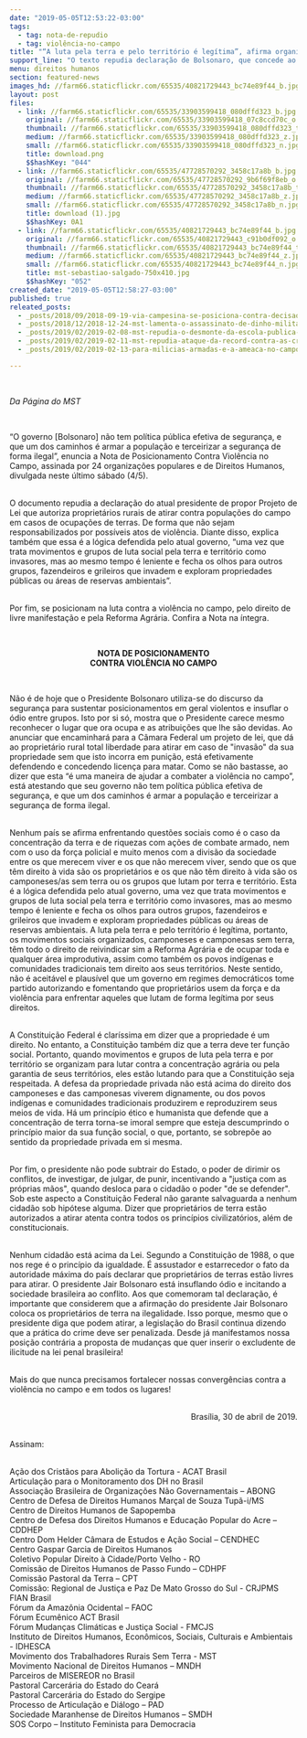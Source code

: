 ```yaml
---
date: "2019-05-05T12:53:22-03:00"
tags:
  - tag: nota-de-repudio
  - tag: violência-no-campo
title: "“A luta pela terra e pelo território é legítima”, afirma organizações populares em Nota Pública"
support_line: "O texto repudia declaração de Bolsonaro, que concede ao proprietário rural liberdade para atirar contra as ocupações de terra"
menu: direitos humanos
section: featured-news
images_hd: //farm66.staticflickr.com/65535/40821729443_bc74e89f44_b.jpg
layout: post
files:
  - link: //farm66.staticflickr.com/65535/33903599418_080dffd323_b.jpg
    original: //farm66.staticflickr.com/65535/33903599418_07c8ccd70c_o.png
    thumbnail: //farm66.staticflickr.com/65535/33903599418_080dffd323_t.jpg
    medium: //farm66.staticflickr.com/65535/33903599418_080dffd323_z.jpg
    small: //farm66.staticflickr.com/65535/33903599418_080dffd323_n.jpg
    title: download.png
    $$hashKey: "044"
  - link: //farm66.staticflickr.com/65535/47728570292_3458c17a8b_b.jpg
    original: //farm66.staticflickr.com/65535/47728570292_9b6f69f8eb_o.jpg
    thumbnail: //farm66.staticflickr.com/65535/47728570292_3458c17a8b_t.jpg
    medium: //farm66.staticflickr.com/65535/47728570292_3458c17a8b_z.jpg
    small: //farm66.staticflickr.com/65535/47728570292_3458c17a8b_n.jpg
    title: download (1).jpg
    $$hashKey: 0A1
  - link: //farm66.staticflickr.com/65535/40821729443_bc74e89f44_b.jpg
    original: //farm66.staticflickr.com/65535/40821729443_c91b0df092_o.jpg
    thumbnail: //farm66.staticflickr.com/65535/40821729443_bc74e89f44_t.jpg
    medium: //farm66.staticflickr.com/65535/40821729443_bc74e89f44_z.jpg
    small: //farm66.staticflickr.com/65535/40821729443_bc74e89f44_n.jpg
    title: mst-sebastiao-salgado-750x410.jpg
    $$hashKey: "052"
created_date: "2019-05-05T12:58:27-03:00"
published: true
releated_posts:
  - _posts/2018/09/2018-09-19-via-campesina-se-posiciona-contra-decisao-que-estende-prazo-para-votacao-da-carta-de-direitos-camponeses-na-onu.md
  - _posts/2018/12/2018-12-24-mst-lamenta-o-assassinato-de-dinho-militante-da-unegro.md
  - _posts/2019/02/2019-02-08-mst-repudia-o-desmonte-da-escola-publica-de-saude.md
  - _posts/2019/02/2019-02-11-mst-repudia-ataque-da-record-contra-as-criancas-sem-terrinha.md
  - _posts/2019/02/2019-02-13-para-milicias-armadas-e-a-ameaca-no-campo.md

---
```

<p>&nbsp;</p>

<p><em>Da P&aacute;gina do MST</em></p>

<p>&nbsp;</p>

<p>&ldquo;O governo [Bolsonaro] n&atilde;o tem pol&iacute;tica p&uacute;blica efetiva de seguran&ccedil;a, e que um dos caminhos &eacute; armar a popula&ccedil;&atilde;o e terceirizar a seguran&ccedil;a de forma ilegal&rdquo;, enuncia a Nota de Posicionamento Contra Viol&ecirc;ncia no Campo, assinada por 24 organiza&ccedil;&otilde;es&nbsp;populares e de Direitos Humanos, divulgada neste &uacute;ltimo s&aacute;bado (4/5).</p>

<p><br />
O documento repudia a declara&ccedil;&atilde;o do atual presidente de propor Projeto de Lei que autoriza propriet&aacute;rios rurais de&nbsp;atirar contra popula&ccedil;&otilde;es do campo em casos de ocupa&ccedil;&otilde;es de terras. De forma que n&atilde;o sejam responsabilizados por poss&iacute;veis atos de viol&ecirc;ncia.&nbsp;Diante disso, explica tamb&eacute;m que essa &eacute; a l&oacute;gica defendida pelo atual governo, &ldquo;uma vez que trata movimentos e grupos de luta social pela terra e territ&oacute;rio como invasores, mas ao mesmo tempo &eacute; leniente e fecha os olhos para outros grupos, fazendeiros e grileiros que invadem e exploram propriedades p&uacute;blicas ou &aacute;reas de reservas ambientais&rdquo;.</p>

<p><br />
Por fim, se posicionam na luta contra a viol&ecirc;ncia no campo, pelo direito de livre manifesta&ccedil;&atilde;o e pela Reforma Agr&aacute;ria. Confira a Nota na &iacute;ntegra.&nbsp;</p>

<p>&nbsp;</p>

<p style="text-align: center;"><strong>NOTA DE POSICIONAMENTO<br />
CONTRA VIOL&Ecirc;NCIA NO CAMPO</strong></p>

<p>&nbsp;</p>

<p>N&atilde;o &eacute; de hoje que o Presidente Bolsonaro utiliza-se do discurso da seguran&ccedil;a para sustentar posicionamentos em geral violentos e insuflar o &oacute;dio entre grupos. Isto por si s&oacute;, mostra que o Presidente carece mesmo reconhecer o lugar que ora ocupa e as atribui&ccedil;&otilde;es que lhe s&atilde;o devidas. Ao anunciar que encaminhar&aacute; para a C&acirc;mara Federal um projeto de lei, que d&aacute; ao propriet&aacute;rio rural total liberdade para atirar em caso de &quot;invas&atilde;o&quot; da sua propriedade sem que isto incorra em puni&ccedil;&atilde;o, est&aacute; efetivamente defendendo e concedendo licen&ccedil;a para matar. Como se n&atilde;o bastasse, ao dizer que esta &ldquo;&eacute; uma maneira de ajudar a combater a viol&ecirc;ncia no campo&rdquo;, est&aacute; atestando que seu governo n&atilde;o tem pol&iacute;tica p&uacute;blica efetiva de seguran&ccedil;a, e que um dos caminhos &eacute; armar a popula&ccedil;&atilde;o e terceirizar a seguran&ccedil;a de forma ilegal.</p>

<p><br />
Nenhum pa&iacute;s se afirma enfrentando quest&otilde;es sociais como &eacute; o caso da concentra&ccedil;&atilde;o da terra e de riquezas com a&ccedil;&otilde;es de combate armado, nem com o uso da for&ccedil;a policial e muito menos com a divis&atilde;o da sociedade entre os que merecem viver e os que n&atilde;o merecem viver, sendo que os que t&ecirc;m direito &agrave; vida s&atilde;o os propriet&aacute;rios e os que n&atilde;o t&ecirc;m direito &agrave; vida s&atilde;o os camponeses/as sem terra ou os grupos que lutam por terra e territ&oacute;rio. Esta &eacute; a l&oacute;gica defendida pelo atual governo, uma vez que trata movimentos e grupos de luta social pela terra e territ&oacute;rio como invasores, mas ao mesmo tempo &eacute; leniente e fecha os olhos para outros grupos, fazendeiros e grileiros que invadem e exploram propriedades p&uacute;blicas ou &aacute;reas de reservas ambientais. A luta pela terra e pelo territ&oacute;rio &eacute; leg&iacute;tima, portanto, os movimentos sociais organizados, camponeses e camponesas sem terra, t&ecirc;m todo o direito de reivindicar sim a Reforma Agr&aacute;ria e de ocupar toda e qualquer &aacute;rea improdutiva, assim como tamb&eacute;m os povos ind&iacute;genas e comunidades tradicionais tem direito aos seus territ&oacute;rios. Neste sentido, n&atilde;o &eacute; aceit&aacute;vel e plaus&iacute;vel que um governo em regimes democr&aacute;ticos tome partido autorizando e fomentando que propriet&aacute;rios usem da for&ccedil;a e da viol&ecirc;ncia para enfrentar aqueles que lutam de forma leg&iacute;tima por seus direitos.</p>

<p><br />
A Constitui&ccedil;&atilde;o Federal &eacute; clar&iacute;ssima em dizer que a propriedade &eacute; um direito. No entanto, a Constitui&ccedil;&atilde;o tamb&eacute;m diz que a terra deve ter fun&ccedil;&atilde;o social. Portanto, quando movimentos e grupos de luta pela terra e por territ&oacute;rio se organizam para lutar contra a concentra&ccedil;&atilde;o agr&aacute;ria ou pela garantia de seus territ&oacute;rios, eles est&atilde;o lutando para que a Constitui&ccedil;&atilde;o seja respeitada. A defesa da propriedade privada n&atilde;o est&aacute; acima do direito dos camponeses e das camponesas viverem dignamente, ou dos povos ind&iacute;genas e comunidades tradicionais produzirem e reproduzirem seus meios de vida. H&aacute; um princ&iacute;pio &eacute;tico e humanista que defende que a concentra&ccedil;&atilde;o de terra torna-se imoral sempre que esteja descumprindo o princ&iacute;pio maior da sua fun&ccedil;&atilde;o social, o que, portanto, se sobrep&otilde;e ao sentido da propriedade privada em si mesma.</p>

<p><br />
Por fim, o presidente n&atilde;o pode subtrair do Estado, o poder de dirimir os conflitos, de investigar, de julgar, de punir, incentivando a &quot;justi&ccedil;a com as pr&oacute;prias m&atilde;os&quot;, quando desloca para o cidad&atilde;o o poder &quot;de se defender&quot;. Sob este aspecto a Constitui&ccedil;&atilde;o Federal n&atilde;o garante salvaguarda a nenhum cidad&atilde;o sob hip&oacute;tese alguma. Dizer que propriet&aacute;rios de terra est&atilde;o autorizados a atirar atenta contra todos os princ&iacute;pios civilizat&oacute;rios, al&eacute;m de constitucionais.</p>

<p><br />
Nenhum cidad&atilde;o est&aacute; acima da Lei. Segundo a Constitui&ccedil;&atilde;o de 1988, o que nos rege &eacute; o princ&iacute;pio da igualdade. &Eacute; assustador e estarrecedor o fato da autoridade m&aacute;xima do pa&iacute;s declarar que propriet&aacute;rios de terras est&atilde;o livres para atirar. O presidente Jair Bolsonaro est&aacute; insuflando &oacute;dio e incitando a sociedade brasileira ao conflito. Aos que comemoram tal declara&ccedil;&atilde;o, &eacute; importante que considerem que a afirma&ccedil;&atilde;o do presidente Jair Bolsonaro coloca os propriet&aacute;rios de terra na ilegalidade. Isso porque, mesmo que o presidente diga que podem atirar, a legisla&ccedil;&atilde;o do Brasil continua dizendo que a pr&aacute;tica do crime deve ser penalizada. Desde j&aacute; manifestamos nossa posi&ccedil;&atilde;o contr&aacute;ria a proposta de mudan&ccedil;as que quer inserir o excludente de ilicitude na lei penal brasileira!</p>

<p><br />
Mais do que nunca precisamos fortalecer nossas converg&ecirc;ncias contra a viol&ecirc;ncia no campo e em todos os lugares!&nbsp;</p>

<p style="text-align: right;"><br />
Bras&iacute;lia, 30 de abril de 2019.</p>

<p><br />
Assinam:</p>

<p><br />
A&ccedil;&atilde;o dos Crist&atilde;os para Aboli&ccedil;&atilde;o da Tortura - ACAT Brasil<br />
Articula&ccedil;&atilde;o para o Monitoramento dos DH no Brasil<br />
Associa&ccedil;&atilde;o Brasileira de Organiza&ccedil;&otilde;es N&atilde;o Governamentais &ndash; ABONG<br />
Centro de Defesa de Direitos Humanos Mar&ccedil;al de Souza Tup&atilde;-i/MS<br />
Centro de Direitos Humanos de Sapopemba<br />
Centro de Defesa dos Direitos Humanos e Educa&ccedil;&atilde;o Popular do Acre &ndash; CDDHEP<br />
Centro Dom Helder C&acirc;mara de Estudos e A&ccedil;&atilde;o Social &ndash; CENDHEC<br />
Centro Gaspar Garcia de Direitos Humanos<br />
Coletivo Popular Direito &agrave; Cidade/Porto Velho - RO<br />
Comiss&atilde;o de Direitos Humanos de Passo Fundo &ndash; CDHPF<br />
Comiss&atilde;o Pastoral da Terra &ndash; CPT<br />
Comiss&atilde;o: Regional de Justi&ccedil;a e Paz De Mato Grosso do Sul - CRJPMS<br />
FIAN Brasil<br />
F&oacute;rum da Amaz&ocirc;nia Ocidental &ndash; FAOC<br />
F&oacute;rum Ecum&ecirc;nico ACT Brasil<br />
F&oacute;rum Mudan&ccedil;as Clim&aacute;ticas e Justi&ccedil;a Social - FMCJS<br />
Instituto de Direitos Humanos, Econ&ocirc;micos, Sociais, Culturais e Ambientais - IDHESCA<br />
Movimento dos Trabalhadores Rurais Sem Terra - MST<br />
Movimento Nacional de Direitos Humanos &ndash; MNDH<br />
Parceiros de MISEREOR no Brasil<br />
Pastoral Carcer&aacute;ria do Estado do Cear&aacute;<br />
Pastoral Carcer&aacute;ria do Estado do Sergipe<br />
Processo de Articula&ccedil;&atilde;o e Di&aacute;logo &ndash; PAD<br />
Sociedade Maranhense de Direitos Humanos &ndash; SMDH<br />
SOS Corpo &ndash; Instituto Feminista para Democracia</p>

<p>&nbsp;</p>
